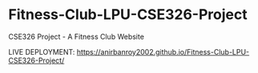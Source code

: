 # Fitness-Club-LPU-CSE326-Project
CSE326 Project - A Fitness Club Website


LIVE DEPLOYMENT: https://anirbanroy2002.github.io/Fitness-Club-LPU-CSE326-Project/

